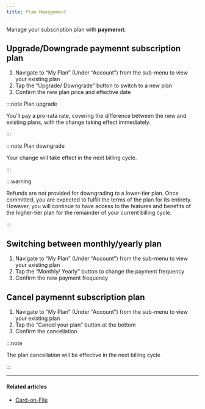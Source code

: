 ```yaml
---
title: Plan Management
---
```


Manage your subscription plan with **paymennt**:

<!-- 1. [Upgrade or downgrade your plan](1-update-downgrade-plan.md)
2. [Cancel your plan](2-cancel-plan.md) -->

## Upgrade/Downgrade paymennt subscription plan

1. Navigate to “My Plan” (Under “Account”) from the sub-menu to view your existing plan
2. Tap the “Upgrade/ Downgrade” button to switch to a new plan
3. Confirm the new plan price and effective date

:::note Plan upgrade

You'll pay a pro-rata rate, covering the difference between the new and existing plans, with the change taking effect immediately.

:::

:::note Plan downgrade

Your change will take effect in the next billing cycle.

:::

:::warning

Refunds are not provided for downgrading to a lower-tier plan. Once committed, you are expected to fulfill the terms of the plan for its entirety. However, you will continue to have access to the features and benefits of the higher-tier plan for the remainder of your current billing cycle.

:::

## Switching between monthly/yearly plan

1. Navigate to “My Plan” (Under “Account”) from the sub-menu to view your existing plan
1. Tap the “Monthly/ Yearly” button to change the payment frequency
1. Confirm the new payment frequency

## Cancel paymennt subscription plan

1. Navigate to “My Plan” (Under “Account”) from the sub-menu to view your existing plan
2. Tap the “Cancel your plan” button at the bottom
3. Confirm the cancellation

:::note

The plan cancellation will be effective in the next billing cycle

:::

***

#### Related articles

* [<ins>Card-on-File</ins>](/10-funds-and-payments/8-card-on-file.md)
